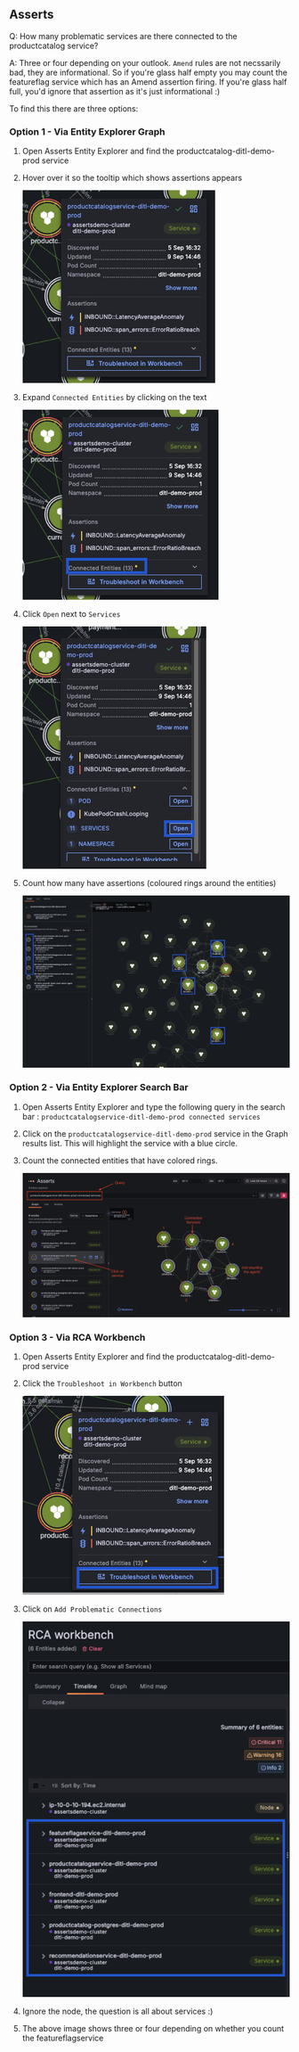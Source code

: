 ## Asserts
Q: How many problematic services are there connected to the productcatalog service?

A: Three or four depending on your outlook. `Amend` rules are not necssarily bad, they are informational. So if you're glass half empty you may count the featureflag service which has an Amend assertion firing. If you're glass half full, you'd ignore that assertion as it's just informational :)

To find this there are three options:

### Option 1 - Via Entity Explorer Graph
1. Open Asserts Entity Explorer and find the productcatalog-ditl-demo-prod service
1. Hover over it so the tooltip which shows assertions appears

    ![allentities](/images/breakout_2/1.2-asserts-1.png)

1. Expand `Connected Entities` by clicking on the text

    ![allentities](/images/breakout_2/1.2-asserts-2.png)

1. Click `Open` next to `Services`

    ![allentities](/images/breakout_2/1.2-asserts-3.png)

1. Count how many have assertions (coloured rings around the entities)

    ![allentities](/images/breakout_2/1.2-asserts-4.png)

### Option 2 - Via Entity Explorer Search Bar
1. Open Asserts Entity Explorer and type the following query in the search bar : `productcatalogservice-ditl-demo-prod connected services`    
1. Click on the `productcatalogservice-ditl-demo-prod` service in the Graph results list. This will highlight the service with a blue circle.
1. Count the connected entities that have colored rings.

    ![allentities](/images/breakout_2/1.2-asserts-8.png)

### Option 3 - Via RCA Workbench
1. Open Asserts Entity Explorer and find the productcatalog-ditl-demo-prod service
1. Click the `Troubleshoot in Workbench` button

    ![allentities](/images/breakout_2/1.2-asserts-5.png)

1. Click on `Add Problematic Connections`

    ![allentities](/images/breakout_2/1.2-asserts-7.png)

1. Ignore the node, the question is all about services :) 
1. The above image shows three or four depending on whether you count the featureflagservice
